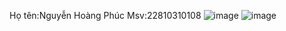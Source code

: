 Họ tên:Nguyễn Hoàng Phúc Msv:22810310108
![image](https://github.com/user-attachments/assets/f3091c40-d660-4c03-a9dc-f325118121ce)
![image](https://github.com/user-attachments/assets/1bb2e4d9-292b-491f-9001-a4dfe4bb8747)

